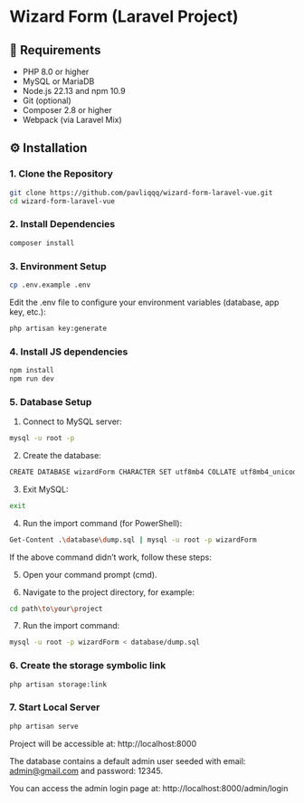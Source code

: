 # Wizard Form (Laravel Project)

## 🧰 Requirements

- PHP 8.0 or higher
- MySQL or MariaDB
- Node.js 22.13 and npm 10.9
- Git (optional)
- Composer 2.8 or higher
- Webpack (via Laravel Mix)

## ⚙️ Installation

### 1. Clone the Repository

```bash
git clone https://github.com/pavliqqq/wizard-form-laravel-vue.git
cd wizard-form-laravel-vue
```

### 2. Install Dependencies

```bash
composer install
```

### 3. Environment Setup

```bash
cp .env.example .env
```
Edit the .env file to configure your environment variables (database, app key, etc.):

```bash
php artisan key:generate
```
### 4. Install JS dependencies

```bash
npm install
npm run dev
```

### 5. Database Setup

1) Connect to MySQL server:

```bash
mysql -u root -p
```

2) Create the database:

```bash
CREATE DATABASE wizardForm CHARACTER SET utf8mb4 COLLATE utf8mb4_unicode_ci;
```

3) Exit MySQL:

```bash
exit
```

4) Run the import command (for PowerShell):

```bash
Get-Content .\database\dump.sql | mysql -u root -p wizardForm
```

If the above command didn’t work, follow these steps:

5) Open your command prompt (cmd).

6) Navigate to the project directory, for example:

```bash
cd path\to\your\project
```

7) Run the import command:

```bash
mysql -u root -p wizardForm < database/dump.sql
```

### 6. Create the storage symbolic link

```bash
php artisan storage:link
```

### 7. Start Local Server

```bash
php artisan serve
```

Project will be accessible at:
http://localhost:8000

The database contains a default admin user seeded 
with email: admin@gmail.com and password: 12345.

You can access the admin login page at:
http://localhost:8000/admin/login
